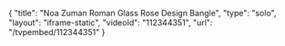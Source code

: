 {
    "title": "Noa Zuman Roman Glass Rose Design Bangle",
    "type": "solo",
    "layout": "iframe-static",
    "videoId": "112344351",
    "url": "\/tvpembed\/112344351"
}